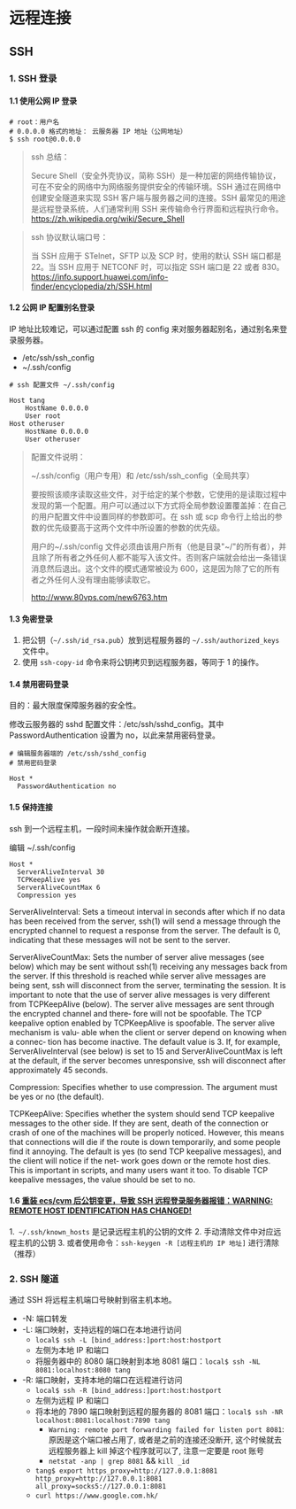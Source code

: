 # 远程连接

## SSH

### 1. SSH 登录

#### 1.1 使用公网 IP 登录

```shell
# root：用户名
# 0.0.0.0 格式的地址： 云服务器 IP 地址（公网地址）
$ ssh root@0.0.0.0
```

> ssh 总结：
>
> Secure Shell（安全外壳协议，简称 SSH）是一种加密的网络传输协议，可在不安全的网络中为网络服务提供安全的传输环境。SSH 通过在网络中创建安全隧道来实现 SSH 客户端与服务器之间的连接。SSH 最常见的用途是远程登录系统，人们通常利用 SSH 来传输命令行界面和远程执行命令。
> https://zh.wikipedia.org/wiki/Secure_Shell

> ssh 协议默认端口号：
>
> 当 SSH 应用于 STelnet，SFTP 以及 SCP 时，使用的默认 SSH 端口都是 22。当 SSH 应用于 NETCONF 时，可以指定 SSH 端口是 22 或者 830。
> https://info.support.huawei.com/info-finder/encyclopedia/zh/SSH.html

#### 1.2 公网 IP 配置别名登录

IP 地址比较难记，可以通过配置 ssh 的 config 来对服务器起别名，通过别名来登录服务器。

- /etc/ssh/ssh_config
- ~/.ssh/config

```vim
# ssh 配置文件 ~/.ssh/config

Host tang
    HostName 0.0.0.0
    User root
Host otheruser
    HostName 0.0.0.0
    User otheruser
```

> 配置文件说明：
>
> ~/.ssh/config（用户专用）和 /etc/ssh/ssh_config（全局共享）
>
> 要按照该顺序读取这些文件，对于给定的某个参数，它使用的是读取过程中发现的第一个配置。用户可以通过以下方式将全局参数设置覆盖掉：在自己的用户配置文件中设置同样的参数即可。在 ssh 或 scp 命令行上给出的参数的优先级要高于这两个文件中所设置的参数的优先级。
>
> 用户的~/.ssh/config 文件必须由该用户所有（他是目录"~/"的所有者），并且除了所有者之外任何人都不能写入该文件。否则客户端就会给出一条错误消息然后退出。这个文件的模式通常被设为 600，这是因为除了它的所有者之外任何人没有理由能够读取它。
>
> http://www.80vps.com/new6763.htm

#### 1.3 免密登录

1. 把公钥（`~/.ssh/id_rsa.pub`）放到远程服务器的 `~/.ssh/authorized_keys` 文件中。
2. 使用 `ssh-copy-id` 命令来将公钥拷贝到远程服务器，等同于 1 的操作。

#### 1.4 禁用密码登录

目的：最大限度保障服务器的安全性。

修改云服务器的 sshd 配置文件：/etc/ssh/sshd_config。其中 PasswordAuthentication 设置为 no，以此来禁用密码登录。

```shell
# 编辑服务器端的 /etc/ssh/sshd_config
# 禁用密码登录

Host *
  PasswordAuthentication no
```

#### 1.5 保持连接

ssh 到一个远程主机，一段时间未操作就会断开连接。

编辑 ~/.ssh/config

```shell
Host *
  ServerAliveInterval 30
  TCPKeepAlive yes
  ServerAliveCountMax 6
  Compression yes
```

ServerAliveInterval: Sets a timeout interval in seconds after which if no data has been received from the server, ssh(1) will send a message through the encrypted channel to request a response from the server. The default is 0, indicating that these messages will not be sent to the server.

ServerAliveCountMax: Sets the number of server alive messages (see below) which may be sent without ssh(1) receiving any messages back from the server. If this threshold is reached while server alive messages are being sent, ssh will disconnect from the server, terminating the session. It is important to note that the use of server alive messages is very different from TCPKeepAlive (below). The server alive messages are sent through the encrypted channel and there‐ fore will not be spoofable. The TCP keepalive option enabled by TCPKeepAlive is spoofable. The server alive mechanism is valu‐ able when the client or server depend on knowing when a connec‐ tion has become inactive.
The default value is 3. If, for example, ServerAliveInterval (see below) is set to 15 and ServerAliveCountMax is left at the default, if the server becomes unresponsive, ssh will disconnect after approximately 45 seconds.

Compression: Specifies whether to use compression. The argument must be yes or no (the default).

TCPKeepAlive: Specifies whether the system should send TCP keepalive messages to the other side. If they are sent, death of the connection or crash of one of the machines will be properly noticed. However, this means that connections will die if the route is down temporarily, and some people find it annoying. The default is yes (to send TCP keepalive messages), and the client will notice if the net‐ work goes down or the remote host dies. This is important in scripts, and many users want it too. To disable TCP keepalive messages, the value should be set to no.

#### 1.6 [重装 ecs/cvm 后公钥变更，导致 SSH 远程登录服务器报错：WARNING: REMOTE HOST IDENTIFICATION HAS CHANGED!](https://blog.csdn.net/ltstud/article/details/83011125)

1.` ~/.ssh/known_hosts` 是记录远程主机的公钥的文件 2. 手动清除文件中对应远程主机的公钥 3. 或者使用命令：`ssh-keygen -R [远程主机的 IP 地址]` 进行清除（推荐）

### 2. SSH 隧道

通过 SSH 将远程主机端口号映射到宿主机本地。

- -N: 端口转发
- -L: 端口映射，支持远程的端口在本地进行访问
  - `local$ ssh -L [bind_address:]port:host:hostport`
  - 左侧为本地 IP 和端口
  - 将服务器中的 8080 端口映射到本地 8081 端口：`local$ ssh -NL 8081:localhost:8080 tang`
- -R: 端口映射，支持本地的端口在远程进行访问
  - `local$ ssh -R [bind_address:]port:host:hostport`
  - 左侧为远程 IP 和端口
  - 将本地的 7890 端口映射到远程的服务器的 8081 端口：`local$ ssh -NR localhost:8081:localhost:7890 tang`
    - `Warning: remote port forwarding failed for listen port 8081`: 原因是这个端口被占用了, 或者是之前的连接还没断开, 这个时候就去远程服务器上 kill 掉这个程序就可以了, 注意一定要是 root 账号
    - `netstat -anp | grep 8081` && `kill _id`
  - `tang$ export https_proxy=http://127.0.0.1:8081 http_proxy=http://127.0.0.1:8081 all_proxy=socks5://127.0.0.1:8081`
  - `curl https://www.google.com.hk/`
